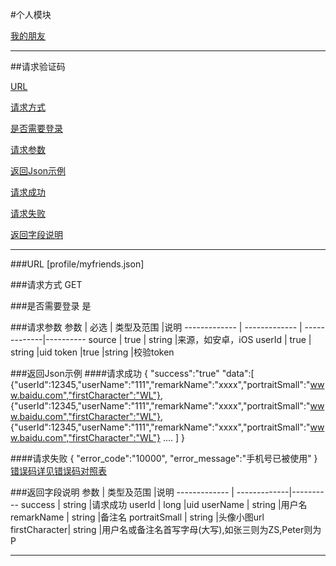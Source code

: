 #个人模块

[我的朋友](#1)


---
##<a id="1">请求验证码</a>

[URL](#1.1)

[请求方式](#1.2)

[是否需要登录](#1.3)

[请求参数](#1.4)

[返回Json示例](#1.5)

[请求成功](#1.5.1)

[请求失败](#1.5.2)

[返回字段说明](#1.6)

---

###<a id="1.1">URL</a>
[profile/myfriends.json]

###<a id="1.2">请求方式</a>
GET

###<a id="1.3">是否需要登录</a>
是

###<a id="1.4">请求参数</a>
     参数      | 必选 			| 类型及范围     |说明
------------- | ------------- | -------------|---------- 
source		    | true		   | string       |来源，如安卓，iOS
userId	       | true		   | string       |uid
token			|true         |string       |校验token


###<a id="1.5">返回Json示例</a>
####<a id="1.5.1">请求成功</a>
	{
		"success":"true"
		"data":[
					{"userId":12345,"userName":"111","remarkName":"xxxx","portraitSmall":"www.baidu.com","firstCharacter":"WL"},
					{"userId":12345,"userName":"111","remarkName":"xxxx","portraitSmall":"www.baidu.com","firstCharacter":"WL"},
					{"userId":12345,"userName":"111","remarkName":"xxxx","portraitSmall":"www.baidu.com","firstCharacter":"WL"}
					....
				]
	}

####<a id="1.5.2">请求失败</a>
	{
		"error_code":"10000",
		"error_message":"手机号已被使用"
	}
[错误码详见错误码对照表](错误码对照表.md)

###<a id="1.6">返回字段说明</a>
     参数      | 类型及范围     |说明
------------- | -------------|---------- 
success		 | string       |请求成功
userId		 	 | long       |uid
userName		 | string       |用户名
remarkName	 | string       |备注名
portraitSmall | string       |头像小图url
firstCharacter| string       |用户名或备注名首写字母(大写),如张三则为ZS,Peter则为P



---



